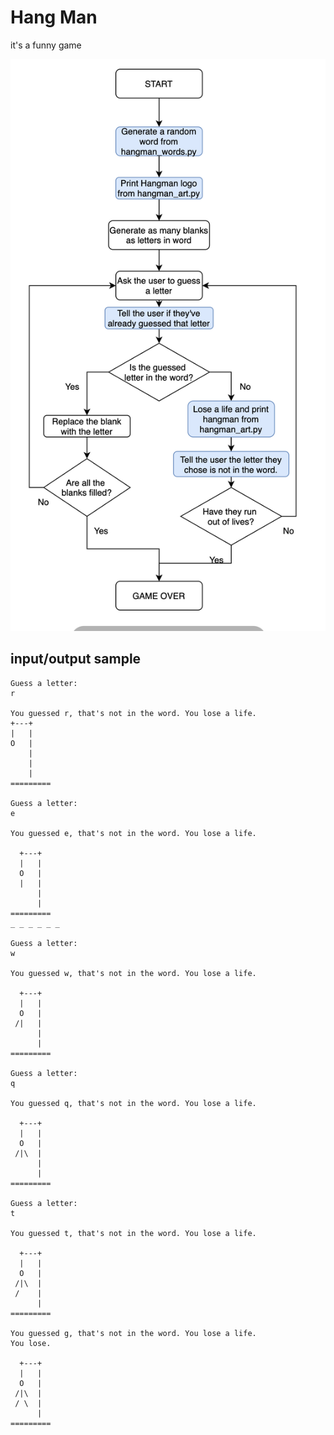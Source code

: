 # Hang Man

it's a funny game

![hang man](https://github.com/Abdurahman-hassan/100DaysOfCode/blob/7-Day7/Day7/Hangman/Amended+Hangman+Flowchart.png?raw=true)


## input/output sample
```
Guess a letter:
r

You guessed r, that's not in the word. You lose a life.
+---+
|   |
O   |
    |
    |
    |
=========

Guess a letter:
e

You guessed e, that's not in the word. You lose a life.

  +---+
  |   |
  O   |
  |   |
      |
      |
=========
_ _ _ _ _ _

Guess a letter:
w

You guessed w, that's not in the word. You lose a life.

  +---+
  |   |
  O   |
 /|   |
      |
      |
=========

Guess a letter:
q

You guessed q, that's not in the word. You lose a life.

  +---+
  |   |
  O   |
 /|\  |
      |
      |
=========

Guess a letter:
t

You guessed t, that's not in the word. You lose a life.

  +---+
  |   |
  O   |
 /|\  |
 /    |
      |
=========

You guessed g, that's not in the word. You lose a life.
You lose.

  +---+
  |   |
  O   |
 /|\  |
 / \  |
      |
=========
```


```
